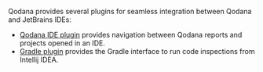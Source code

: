 [//]: # (title: Qodana plugins)

Qodana provides several plugins for seamless integration between Qodana and JetBrains IDEs:

- [Qodana IDE plugin](qodana-ide-plugin.md) provides navigation between Qodana reports and projects opened in an IDE.
- [Gradle plugin](qodana_gradle_plugin.md) provides the Gradle interface to run code inspections from Intellij IDEA.


<!-- - TeamCity plugins:
   - [Qodana plugin](qodana-teamcity-plugin.md) provides the Qodana IntelliJ linter, Qodana UI and extension point for other linters support.

-->

